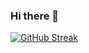 ### Hi there 👋

[![GitHub Streak](https://github-readme-streak-stats.herokuapp.com?user=tomahawk-pilot&theme=onedark)](https://git.io/streak-stats)
